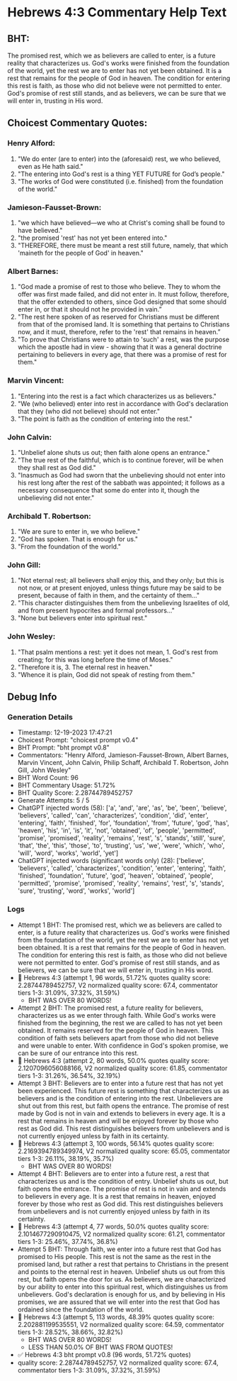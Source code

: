 # Hebrews 4:3 Commentary Help Text

## BHT:
The promised rest, which we as believers are called to enter, is a future reality that characterizes us. God's works were finished from the foundation of the world, yet the rest we are to enter has not yet been obtained. It is a rest that remains for the people of God in heaven. The condition for entering this rest is faith, as those who did not believe were not permitted to enter. God's promise of rest still stands, and as believers, we can be sure that we will enter in, trusting in His word.

## Choicest Commentary Quotes:
### Henry Alford:
1. "We do enter (are to enter) into the (aforesaid) rest, we who believed, even as He hath said."
2. "The entering into God's rest is a thing YET FUTURE for God’s people."
3. "The works of God were constituted (i.e. finished) from the foundation of the world."

### Jamieson-Fausset-Brown:
1. "we which have believed—we
who at Christ's coming shall be found to have believed."
2. "the promised 'rest' has not yet been entered into."
3. "THEREFORE, there
must be meant a rest still future, namely, that which
'maineth for the people of God' in heaven."

### Albert Barnes:
1. "God made a promise of rest to those who believe. They to whom the offer was first made failed, and did not enter in. It must follow, therefore, that the offer extended to others, since God designed that some should enter in, or that it should not he provided in vain.” 
2. "The rest here spoken of as reserved for Christians must be different from that of the promised land. It is something that pertains to Christians now, and it must, therefore, refer to the 'rest' that remains in heaven.”
3. "To prove that Christians were to attain to 'such' a rest, was the purpose which the apostle had in view - showing that it was a general doctrine pertaining to believers in every age, that there was a promise of rest for them."

### Marvin Vincent:
1. "Entering into the rest is a fact which characterizes us as believers."
2. "We (who believed) enter into rest in accordance with God's declaration that they (who did not believe) should not enter."
3. "The point is faith as the condition of entering into the rest."

### John Calvin:
1. "Unbelief alone shuts us out; then faith alone opens an entrance."
2. "The true rest of the faithful, which is to continue forever, will be when they shall rest as God did."
3. "Inasmuch as God had sworn that the unbelieving should not enter into his rest long after the rest of the sabbath was appointed; it follows as a necessary consequence that some do enter into it, though the unbelieving did not enter."

### Archibald T. Robertson:
1. "We are sure to enter in, we who believe."
2. "God has spoken. That is enough for us."
3. "From the foundation of the world."

### John Gill:
1. "Not eternal rest; all believers shall enjoy this, and they only; but this is not now, or at present enjoyed, unless things future may be said to be present, because of faith in them, and the certainty of them..." 
2. "This character distinguishes them from the unbelieving Israelites of old, and from present hypocrites and formal professors..." 
3. "None but believers enter into spiritual rest."

### John Wesley:
1. "That psalm mentions a rest: yet it does not mean, 1. God's rest from creating; for this was long before the time of Moses."
2. "Therefore it is, 3. The eternal rest in heaven."
3. "Whence it is plain, God did not speak of resting from them."


## Debug Info
### Generation Details
- Timestamp: 12-19-2023 17:47:21
- Choicest Prompt: "choicest prompt v0.4"
- BHT Prompt: "bht prompt v0.8"
- Commentators: "Henry Alford, Jamieson-Fausset-Brown, Albert Barnes, Marvin Vincent, John Calvin, Philip Schaff, Archibald T. Robertson, John Gill, John Wesley"
- BHT Word Count: 96
- BHT Commentary Usage: 51.72%
- BHT Quality Score: 2.28744789452757
- Generate Attempts: 5 / 5
- ChatGPT injected words (58):
	['a', 'and', 'are', 'as', 'be', 'been', 'believe', 'believers', 'called', 'can', 'characterizes', 'condition', 'did', 'enter', 'entering', 'faith', 'finished', 'for', 'foundation', 'from', 'future', 'god', 'has', 'heaven', 'his', 'in', 'is', 'it', 'not', 'obtained', 'of', 'people', 'permitted', 'promise', 'promised', 'reality', 'remains', 'rest', 's', 'stands', 'still', 'sure', 'that', 'the', 'this', 'those', 'to', 'trusting', 'us', 'we', 'were', 'which', 'who', 'will', 'word', 'works', 'world', 'yet']
- ChatGPT injected words (significant words only) (28):
	['believe', 'believers', 'called', 'characterizes', 'condition', 'enter', 'entering', 'faith', 'finished', 'foundation', 'future', 'god', 'heaven', 'obtained', 'people', 'permitted', 'promise', 'promised', 'reality', 'remains', 'rest', 's', 'stands', 'sure', 'trusting', 'word', 'works', 'world']

### Logs
- Attempt 1 BHT: The promised rest, which we as believers are called to enter, is a future reality that characterizes us. God's works were finished from the foundation of the world, yet the rest we are to enter has not yet been obtained. It is a rest that remains for the people of God in heaven. The condition for entering this rest is faith, as those who did not believe were not permitted to enter. God's promise of rest still stands, and as believers, we can be sure that we will enter in, trusting in His word.
- 🔄 Hebrews 4:3 (attempt 1, 96 words, 51.72% quotes quality score: 2.28744789452757, V2 normalized quality score: 67.4, commentator tiers 1-3: 31.09%, 37.32%, 31.59%) 
	- BHT WAS OVER 80 WORDS!
- Attempt 2 BHT: The promised rest, a future reality for believers, characterizes us as we enter through faith. While God's works were finished from the beginning, the rest we are called to has not yet been obtained. It remains reserved for the people of God in heaven. This condition of faith sets believers apart from those who did not believe and were unable to enter. With confidence in God's spoken promise, we can be sure of our entrance into this rest.
- 🔄 Hebrews 4:3 (attempt 2, 80 words, 50.0% quotes quality score: 2.1207096056088166, V2 normalized quality score: 61.85, commentator tiers 1-3: 31.26%, 36.54%, 32.19%)
- Attempt 3 BHT: Believers are to enter into a future rest that has not yet been experienced. This future rest is something that characterizes us as believers and is the condition of entering into the rest. Unbelievers are shut out from this rest, but faith opens the entrance. The promise of rest made by God is not in vain and extends to believers in every age. It is a rest that remains in heaven and will be enjoyed forever by those who rest as God did. This rest distinguishes believers from unbelievers and is not currently enjoyed unless by faith in its certainty.
- 🔄 Hebrews 4:3 (attempt 3, 100 words, 56.14% quotes quality score: 2.2169394789349974, V2 normalized quality score: 65.05, commentator tiers 1-3: 26.11%, 38.19%, 35.7%) 
	- BHT WAS OVER 80 WORDS!
- Attempt 4 BHT: Believers are to enter into a future rest, a rest that characterizes us and is the condition of entry. Unbelief shuts us out, but faith opens the entrance. The promise of rest is not in vain and extends to believers in every age. It is a rest that remains in heaven, enjoyed forever by those who rest as God did. This rest distinguishes believers from unbelievers and is not currently enjoyed unless by faith in its certainty.
- 🔄 Hebrews 4:3 (attempt 4, 77 words, 50.0% quotes quality score: 2.1014677290910475, V2 normalized quality score: 61.21, commentator tiers 1-3: 25.46%, 37.74%, 36.8%)
- Attempt 5 BHT: Through faith, we enter into a future rest that God has promised to His people. This rest is not the same as the rest in the promised land, but rather a rest that pertains to Christians in the present and points to the eternal rest in heaven. Unbelief shuts us out from this rest, but faith opens the door for us. As believers, we are characterized by our ability to enter into this spiritual rest, which distinguishes us from unbelievers. God's declaration is enough for us, and by believing in His promises, we are assured that we will enter into the rest that God has ordained since the foundation of the world.
- 🔄 Hebrews 4:3 (attempt 5, 113 words, 48.39% quotes quality score: 2.202881199535551, V2 normalized quality score: 64.59, commentator tiers 1-3: 28.52%, 38.66%, 32.82%) 
	- BHT WAS OVER 80 WORDS! 
	- LESS THAN 50.0% OF BHT WAS FROM QUOTES!
- ✅ Hebrews 4:3 bht prompt v0.8 (96 words, 51.72% quotes)
- quality score: 2.28744789452757, V2 normalized quality score: 67.4, commentator tiers 1-3: 31.09%, 37.32%, 31.59%)